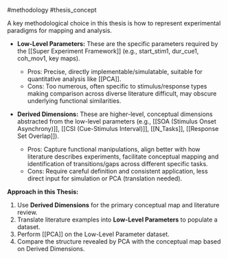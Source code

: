#methodology #thesis_concept

A key methodological choice in this thesis is how to represent experimental paradigms for mapping and analysis.

- **Low-Level Parameters:** These are the specific parameters required by the [[Super Experiment Framework]] (e.g., start_stim1, dur_cue1, coh_mov1, key maps).
    
    - Pros: Precise, directly implementable/simulatable, suitable for quantitative analysis like [[PCA]].
    - Cons: Too numerous, often specific to stimulus/response types making comparison across diverse literature difficult, may obscure underlying functional similarities.
- **Derived Dimensions:** These are higher-level, conceptual dimensions abstracted from the low-level parameters (e.g., [[SOA (Stimulus Onset Asynchrony)]], [[CSI (Cue-Stimulus Interval)]], [[N_Tasks]], [[Response Set Overlap]]).
    
    - Pros: Capture functional manipulations, align better with how literature describes experiments, facilitate conceptual mapping and identification of transitions/gaps across different specific tasks.
    - Cons: Require careful definition and consistent application, less direct input for simulation or PCA (translation needed).

**Approach in this Thesis:**

1. Use **Derived Dimensions** for the primary conceptual map and literature review.
2. Translate literature examples into **Low-Level Parameters** to populate a dataset.
3. Perform [[PCA]] on the Low-Level Parameter dataset.
4. Compare the structure revealed by PCA with the conceptual map based on Derived Dimensions.